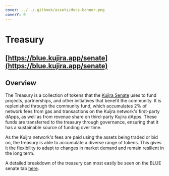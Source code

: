 ```yaml
---
cover: ../../.gitbook/assets/docs-banner.png
coverY: 0
---
```


# Treasury

## [https://blue.kujira.app/senate](https://blue.kujira.app/senate)

## Overview

The Treasury is a collection of tokens that the [Kujira Senate](../senate.md) uses to fund projects, partnerships, and other initiatives that benefit the community. It is replenished through the community fund, which accumulates 2% of network fees from gas and transactions on the Kuijra network's first-party dApps, as well as from revenue share on third-party Kujira dApps. These funds are transferred to the treasury through governance, ensuring that it has a sustainable source of funding over time.

As the Kuijra network's fees are paid using the assets being traded or bid on, the treasury is able to accumulate a diverse range of tokens. This gives it the flexibility to adapt to changes in market demand and remain resilient in the long term.

A detailed breakdown of the treasury can most easily be seen on the BLUE senate tab [here](treasury.md#https-blue.kujira.app-senate).&#x20;
